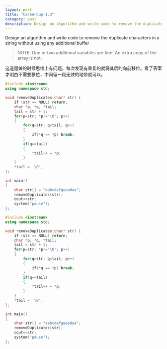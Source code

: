```yaml
---
layout: post
title: "CareerCup-1.3"
category: past
description: Design an algorithm and write code to remove the duplicate characters in a string without using any additional buffer.
---
```

Design an algorithm and write code to remove the duplicate characters in a string without using any additional buffer 

> NOTE: One or two additional variables are fine. An extra copy of the array is not.

这道题做的时候思维上有问题。每次发现有重复的就将其后的向前移位。看了答案才明白不需要移位，中间留一段无效的地带就可以。

```cpp
#include <iostream>
using namespace std;

void removeDuplicates(char* str) {
    if (str == NULL) return;
    char *p, *q, *tail;
    tail = str + 1;
    for(p=str; *p!='\0'; p++)
    {
        for(q=str; q<tail; q++)
        {
            if(*q == *p) break;
        }
        if(q==tail)
        {
            *tail++ = *p;
        }
    }
    *tail = '\0';
};

int main()
{
    char str[] = "aabcdefgeeadaa";
    removeDuplicates(str); 
    cout<<str;
    system("pause"); 
};

#include <iostream>
using namespace std;

void removeDuplicates(char* str) {
    if (str == NULL) return;
    char *p, *q, *tail;
    tail = str + 1;
    for(p=str; *p!='\0'; p++)
    {
        for(q=str; q<tail; q++)
        {
            if(*q == *p) break;
        }
        if(q==tail)
        {
            *tail++ = *p;
        }
    }
    *tail = '\0';
};

int main()
{
    char str[] = "aabcdefgeeadaa";
    removeDuplicates(str); 
    cout<<str;
    system("pause"); 
};
```